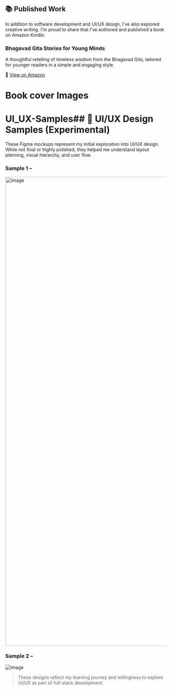 ## 📚 Published Work

In addition to software development and UI/UX design, I’ve also explored creative writing. I'm proud to share that I’ve authored and published a book on Amazon Kindle:

### **Bhagavad Gita Stories for Young Minds**

A thoughtful retelling of timeless wisdom from the Bhagavad Gita, tailored for younger readers in a simple and engaging style.

🔗 [View on Amazon](https://www.amazon.in/s?k=Bhagvad+Gita+Stories+for+Young+Minds&i=digital-text&crid=HJMS30JFM76V&sprefix=bhagvad+gita+stories+for+young+minds%2Cdigital-text%2C256&ref=nb_sb_noss)
 # Book cover Images 
 

# UI_UX-Samples## 🧪 UI/UX Design Samples (Experimental)

These Figma mockups represent my initial exploration into UI/UX design. While not final or highly polished, they helped me understand layout planning, visual hierarchy, and user flow.

### Sample 1 – 
<img width="1461" alt="Image" src="https://github.com/user-attachments/assets/a637a87e-14d6-4955-92bc-9346d7cc5c80" />

### Sample 2 – 
![Image](https://github.com/user-attachments/assets/d21068ea-10f5-4529-8416-006ecaf67ba8)

> These designs reflect my learning journey and willingness to explore UI/UX as part of full-stack development.
